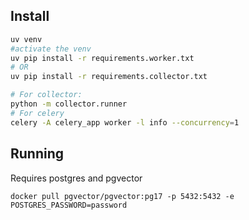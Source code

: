 ## Install

```bash
uv venv
#activate the venv
uv pip install -r requirements.worker.txt
# OR 
uv pip install -r requirements.collector.txt

# For collector:
python -m collector.runner
# For celery
celery -A celery_app worker -l info --concurrency=1
```


## Running

Requires postgres and pgvector

`docker pull pgvector/pgvector:pg17 -p 5432:5432 -e POSTGRES_PASSWORD=password`